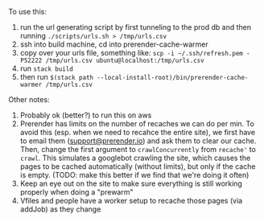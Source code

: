 To use this:

1. run the url generating script by first tunneling to the prod db and then running
`./scripts/urls.sh > /tmp/urls.csv`
2. ssh into build machine, cd into prerender-cache-warmer
3. copy over your urls file, something like: `scp -i ~/.ssh/refresh.pem -P52222 /tmp/urls.csv ubuntu@localhost:/tmp/urls.csv`
2. run `stack build`
3. then run 
  `$(stack path --local-install-root)/bin/prerender-cache-warmer /tmp/urls.csv`

Other notes:

1. Probably ok (better?) to run this on aws
2. Prerender has limits on the number of recaches we can do per min. To avoid this (esp. when we need to recahce the entire site), 
we first have to email them (support@prerender.io) and ask them to clear our cache. Then, change the first argument to `crawlConcurrently` from
`recache'` to `crawl`. This simulates a googlebot crawling the site, which causes the pages to be cached automatically (without limits), but only if the cache is empty. 
(TODO: make this better if we find that we're doing it often)
3. Keep an eye out on the site to make sure everything is still working properly when doing a "prewarm"
4. Vfiles and people have a worker setup to recache those pages (via addJob) as they change
